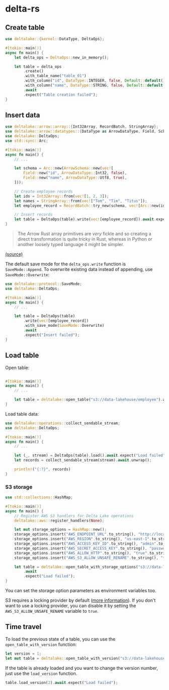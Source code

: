 # delta-rs

## Create table

```rust
use deltalake::{kernel::DataType, DeltaOps};

#[tokio::main()]
async fn main() {
    let delta_ops = DeltaOps::new_in_memory();

    let table = delta_ops
        .create()
        .with_table_name("table_01")
        .with_column("id", DataType::INTEGER, false, Default::default())
        .with_column("name", DataType::STRING, false, Default::default())
        .await
        .expect("Table creation failed");
}
```

## Insert data

```rust
use deltalake::arrow::array::{Int32Array, RecordBatch, StringArray};
use deltalake::arrow::datatypes::{DataType as ArrowDataType, Field, Schema as ArrowSchema};
use deltalake::DeltaOps;
use std::sync::Arc;

#[tokio::main()]
async fn main() {
    // ...

    let schema = Arc::new(ArrowSchema::new(vec![
        Field::new("id", ArrowDataType::Int32, false),
        Field::new("name", ArrowDataType::Utf8, true),
    ]));

    // Create employee records
    let ids = Int32Array::from(vec![1, 2, 3]);
    let names = StringArray::from(vec!["Tom", "Tim", "Titus"]);
    let employee_record = RecordBatch::try_new(schema, vec![Arc::new(ids), Arc::new(names)]).unwrap();

    // Insert records
    let table = DeltaOps(table).write(vec![employee_record]).await.expect("Insert failed");
}
```

> The Arrow Rust array primitives are _very_ fickle and so creating a direct transformation is quite tricky in Rust, whereas in Python or another loosely typed language it might be simpler.

[(source)](https://github.com/delta-io/delta-rs/blob/99e39ca1ca372211cf7b90b62d33878fa961881c/crates/deltalake/examples/recordbatch-writer.rs#L156)

The default save mode for the `delta_ops.write` function is `SaveMode::Append`. To overwrite existing data instead of appending, use `SaveMode::Overwrite`:

```rust
use deltalake::protocol::SaveMode;
use deltalake::DeltaOps;

#[tokio::main()]
async fn main() {
    // ...

    let table = DeltaOps(table)
        .write(vec![employee_record])
        .with_save_mode(SaveMode::Overwrite)
        .await
        .expect("Insert failed");
}
```

## Load table

Open table:

```rust

#[tokio::main()]
async fn main() {
    // ...

    let table = deltalake::open_table("s3://data-lakehouse/employee").await.expect("Load failed");
}
```

Load table data:

```rust
use deltalake::operations::collect_sendable_stream;
use deltalake::DeltaOps;

#[tokio::main()]
async fn main() {
    // ...

    let (_, stream) = DeltaOps(table).load().await.expect("Load failed");
    let records = collect_sendable_stream(stream).await.unwrap();

    println!("{:?}", records)
}
```

### S3 storage

```rust
use std::collections::HashMap;

#[tokio::main()]
async fn main() {
    // Register AWS S3 handlers for Delta Lake operations
    deltalake::aws::register_handlers(None);

    let mut storage_options = HashMap::new();
    storage_options.insert("AWS_ENDPOINT_URL".to_string(), "http://localhost:5561".to_string());
    storage_options.insert("AWS_REGION".to_string(), "us-east-1".to_string());
    storage_options.insert("AWS_ACCESS_KEY_ID".to_string(), "admin".to_string());
    storage_options.insert("AWS_SECRET_ACCESS_KEY".to_string(), "password".to_string());
    storage_options.insert("AWS_ALLOW_HTTP".to_string(), "true".to_string());
    storage_options.insert("AWS_S3_ALLOW_UNSAFE_RENAME".to_string(), "true".to_string());

    let table = deltalake::open_table_with_storage_options("s3://data-lakehouse/employee", storage_options)
        .await
        .expect("Load failed");
}
```

You can set the storage option parameters as environment variables too.

S3 requires a locking provider by default ([more information](https://delta-io.github.io/delta-rs/usage/writing/writing-to-s3-with-locking-provider/)). If you don't want to use a locking provider, you can disable it by setting the `AWS_S3_ALLOW_UNSAFE_RENAME` variable to `true`.

## Time travel

To load the previous state of a table, you can use the `open_table_with_version` function:

```rust
let version = 1;
let mut table = deltalake::open_table_with_version("s3://data-lakehouse/employee", version).await.expect("Load failed");
```

If the table is already loaded and you want to change the version number, just use the `load_version` function.

```rust
table.load_version(2).await.expect("Load failed");
```
